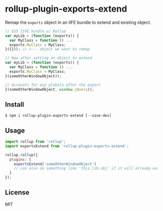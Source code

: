 # rollup-plugin-exports-extend

Remap the `exports` object in an IIFE bundle to extend and existing object.

```js
// ES5 IIFE bundle w/ Rollup
var myLib = (function (exports)) {
  var MyClass = function () ...
  exports.MyClass = MyClass;
}({})); // <--- object we want to remap

// Now after setting an object to extend
var myLib = (function (exports)) {
  var MyClass = function () ...
  exports.MyClass = MyClass;
}(someOtherWindowObject));

// Accounts for any globals after the export
}(someOtherWindowObject, window.jQuery));
```

## Install

```
$ npm i rollup-plugin-exports-extend [--save-dev]
```

## Usage

```js
import rollup from 'rollup';
import exportsExtend from 'rollup-plugin-exports-extend';

rollup.rollup({
  plugins: [
    exportsExtend('someOtherWindowObject')
    // can also do something like 'this.lib.obj' if it will already exist when your lib is loaded
  ]
});
```

## License

MIT
